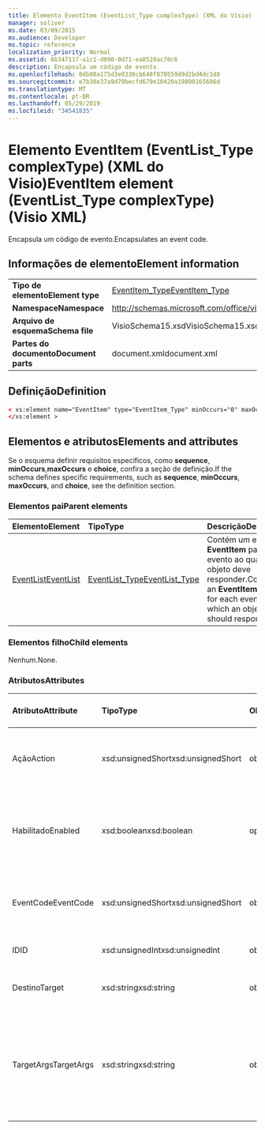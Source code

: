 ```yaml
---
title: Elemento EventItem (EventList_Type complexType) (XML do Visio)
manager: soliver
ms.date: 03/09/2015
ms.audience: Developer
ms.topic: reference
localization_priority: Normal
ms.assetid: 6b347117-a1c1-d090-0d71-ea8528ac70c6
description: Encapsula um código de evento.
ms.openlocfilehash: 0db88a175d3e0330cb648f870559d9d2bd4dc1d8
ms.sourcegitcommit: e7b38e37a9d79becfd679e10420a19890165606d
ms.translationtype: MT
ms.contentlocale: pt-BR
ms.lasthandoff: 05/29/2019
ms.locfileid: "34541835"
---
```

# <a name="eventitem-element-eventlisttype-complextype-visio-xml"></a><span data-ttu-id="1f783-103">Elemento EventItem (EventList_Type complexType) (XML do Visio)</span><span class="sxs-lookup"><span data-stu-id="1f783-103">EventItem element (EventList_Type complexType) (Visio XML)</span></span>

<span data-ttu-id="1f783-104">Encapsula um código de evento.</span><span class="sxs-lookup"><span data-stu-id="1f783-104">Encapsulates an event code.</span></span>
  
## <a name="element-information"></a><span data-ttu-id="1f783-105">Informações de elemento</span><span class="sxs-lookup"><span data-stu-id="1f783-105">Element information</span></span>

|||
|:-----|:-----|
|<span data-ttu-id="1f783-106">**Tipo de elemento**</span><span class="sxs-lookup"><span data-stu-id="1f783-106">**Element type**</span></span> <br/> |[<span data-ttu-id="1f783-107">EventItem_Type</span><span class="sxs-lookup"><span data-stu-id="1f783-107">EventItem_Type</span></span>](eventitem_type-complextypevisio-xml.md) <br/> |
|<span data-ttu-id="1f783-108">**Namespace**</span><span class="sxs-lookup"><span data-stu-id="1f783-108">**Namespace**</span></span> <br/> |http://schemas.microsoft.com/office/visio/2012/main  <br/> |
|<span data-ttu-id="1f783-109">**Arquivo de esquema**</span><span class="sxs-lookup"><span data-stu-id="1f783-109">**Schema file**</span></span> <br/> |<span data-ttu-id="1f783-110">VisioSchema15.xsd</span><span class="sxs-lookup"><span data-stu-id="1f783-110">VisioSchema15.xsd</span></span>  <br/> |
|<span data-ttu-id="1f783-111">**Partes do documento**</span><span class="sxs-lookup"><span data-stu-id="1f783-111">**Document parts**</span></span> <br/> |<span data-ttu-id="1f783-112">document.xml</span><span class="sxs-lookup"><span data-stu-id="1f783-112">document.xml</span></span>  <br/> |
   
## <a name="definition"></a><span data-ttu-id="1f783-113">Definição</span><span class="sxs-lookup"><span data-stu-id="1f783-113">Definition</span></span>

```XML
< xs:element name="EventItem" type="EventItem_Type" minOccurs="0" maxOccurs="unbounded" >
</xs:element >
```

## <a name="elements-and-attributes"></a><span data-ttu-id="1f783-114">Elementos e atributos</span><span class="sxs-lookup"><span data-stu-id="1f783-114">Elements and attributes</span></span>

<span data-ttu-id="1f783-115">Se o esquema definir requisitos específicos, como **sequence**, **minOccurs**,**maxOccurs** e **choice**, confira a seção de definição.</span><span class="sxs-lookup"><span data-stu-id="1f783-115">If the schema defines specific requirements, such as **sequence**, **minOccurs**, **maxOccurs**, and **choice**, see the definition section.</span></span> 
  
### <a name="parent-elements"></a><span data-ttu-id="1f783-116">Elementos pai</span><span class="sxs-lookup"><span data-stu-id="1f783-116">Parent elements</span></span>

|<span data-ttu-id="1f783-117">**Elemento**</span><span class="sxs-lookup"><span data-stu-id="1f783-117">**Element**</span></span>|<span data-ttu-id="1f783-118">**Tipo**</span><span class="sxs-lookup"><span data-stu-id="1f783-118">**Type**</span></span>|<span data-ttu-id="1f783-119">**Descrição**</span><span class="sxs-lookup"><span data-stu-id="1f783-119">**Description**</span></span>|
|:-----|:-----|:-----|
|[<span data-ttu-id="1f783-120">EventList</span><span class="sxs-lookup"><span data-stu-id="1f783-120">EventList</span></span>](eventlist-element-visiodocument_type-complextypevisio-xml.md) <br/> |[<span data-ttu-id="1f783-121">EventList_Type</span><span class="sxs-lookup"><span data-stu-id="1f783-121">EventList_Type</span></span>](eventlist_type-complextypevisio-xml.md) <br/> |<span data-ttu-id="1f783-122">Contém um elemento **EventItem** para cada evento ao qual um objeto deve responder.</span><span class="sxs-lookup"><span data-stu-id="1f783-122">Contains an **EventItem** element for each event to which an object should respond.</span></span>  <br/> |
   
### <a name="child-elements"></a><span data-ttu-id="1f783-123">Elementos filho</span><span class="sxs-lookup"><span data-stu-id="1f783-123">Child elements</span></span>

<span data-ttu-id="1f783-124">Nenhum.</span><span class="sxs-lookup"><span data-stu-id="1f783-124">None.</span></span>
  
### <a name="attributes"></a><span data-ttu-id="1f783-125">Atributos</span><span class="sxs-lookup"><span data-stu-id="1f783-125">Attributes</span></span>

|<span data-ttu-id="1f783-126">**Atributo**</span><span class="sxs-lookup"><span data-stu-id="1f783-126">**Attribute**</span></span>|<span data-ttu-id="1f783-127">**Tipo**</span><span class="sxs-lookup"><span data-stu-id="1f783-127">**Type**</span></span>|<span data-ttu-id="1f783-128">**Obrigatório**</span><span class="sxs-lookup"><span data-stu-id="1f783-128">**Required**</span></span>|<span data-ttu-id="1f783-129">**Descrição**</span><span class="sxs-lookup"><span data-stu-id="1f783-129">**Description**</span></span>|<span data-ttu-id="1f783-130">**Valores possíveis**</span><span class="sxs-lookup"><span data-stu-id="1f783-130">**Possible values**</span></span>|
|:-----|:-----|:-----|:-----|:-----|
|<span data-ttu-id="1f783-131">Ação</span><span class="sxs-lookup"><span data-stu-id="1f783-131">Action</span></span>  <br/> |<span data-ttu-id="1f783-132">xsd:unsignedShort</span><span class="sxs-lookup"><span data-stu-id="1f783-132">xsd:unsignedShort</span></span>  <br/> |<span data-ttu-id="1f783-133">obrigatório</span><span class="sxs-lookup"><span data-stu-id="1f783-133">required</span></span>  <br/> |<span data-ttu-id="1f783-134">Especifica o código de ação do elemento pai **EventItem**.</span><span class="sxs-lookup"><span data-stu-id="1f783-134">Specifies the action code of the parent **EventItem** element.</span></span>  <br/> |<span data-ttu-id="1f783-135">Valores do tipo xsd:unsignedShort.</span><span class="sxs-lookup"><span data-stu-id="1f783-135">Values of the xsd:unsignedShort type.</span></span>  <br/> |
|<span data-ttu-id="1f783-136">Habilitado</span><span class="sxs-lookup"><span data-stu-id="1f783-136">Enabled</span></span>  <br/> |<span data-ttu-id="1f783-137">xsd:boolean</span><span class="sxs-lookup"><span data-stu-id="1f783-137">xsd:boolean</span></span>  <br/> |<span data-ttu-id="1f783-138">opcional</span><span class="sxs-lookup"><span data-stu-id="1f783-138">optional</span></span>  <br/> |<span data-ttu-id="1f783-139">Representa um sinalizador que indica se o evento está ativado ou desativado.</span><span class="sxs-lookup"><span data-stu-id="1f783-139">Represents a flag indicating if the event is enabled or disabled.</span></span>  <br/> |<span data-ttu-id="1f783-140">Valores do tipo xsd:boolean.</span><span class="sxs-lookup"><span data-stu-id="1f783-140">Values of the xsd:boolean type.</span></span>  <br/> |
|<span data-ttu-id="1f783-141">EventCode</span><span class="sxs-lookup"><span data-stu-id="1f783-141">EventCode</span></span>  <br/> |<span data-ttu-id="1f783-142">xsd:unsignedShort</span><span class="sxs-lookup"><span data-stu-id="1f783-142">xsd:unsignedShort</span></span>  <br/> |<span data-ttu-id="1f783-143">obrigatório</span><span class="sxs-lookup"><span data-stu-id="1f783-143">required</span></span>  <br/> |<span data-ttu-id="1f783-144">Um código que indica o evento que aciona o complemento.</span><span class="sxs-lookup"><span data-stu-id="1f783-144">A code indicating the event that triggers the add-on.</span></span>  <br/> |<span data-ttu-id="1f783-145">Valores do tipo xsd:unsignedShort.</span><span class="sxs-lookup"><span data-stu-id="1f783-145">Values of the xsd:unsignedShort type.</span></span>  <br/> |
|<span data-ttu-id="1f783-146">ID</span><span class="sxs-lookup"><span data-stu-id="1f783-146">ID</span></span>  <br/> |<span data-ttu-id="1f783-147">xsd:unsignedInt</span><span class="sxs-lookup"><span data-stu-id="1f783-147">xsd:unsignedInt</span></span>  <br/> |<span data-ttu-id="1f783-148">obrigatório</span><span class="sxs-lookup"><span data-stu-id="1f783-148">required</span></span>  <br/> |<span data-ttu-id="1f783-149">A ID do evento.</span><span class="sxs-lookup"><span data-stu-id="1f783-149">The ID of the event.</span></span>  <br/> |<span data-ttu-id="1f783-150">Valores do tipo xsd:unsignedInt.</span><span class="sxs-lookup"><span data-stu-id="1f783-150">Values of the xsd:unsignedInt type.</span></span>  <br/> |
|<span data-ttu-id="1f783-151">Destino</span><span class="sxs-lookup"><span data-stu-id="1f783-151">Target</span></span>  <br/> |<span data-ttu-id="1f783-152">xsd:string</span><span class="sxs-lookup"><span data-stu-id="1f783-152">xsd:string</span></span>  <br/> |<span data-ttu-id="1f783-153">obrigatório</span><span class="sxs-lookup"><span data-stu-id="1f783-153">required</span></span>  <br/> |<span data-ttu-id="1f783-154">Especifica o destino de um evento.</span><span class="sxs-lookup"><span data-stu-id="1f783-154">Specifies the target of an event.</span></span>  <br/> |<span data-ttu-id="1f783-155">Valores do tipo xsd:string.</span><span class="sxs-lookup"><span data-stu-id="1f783-155">Values of the xsd:string type.</span></span>  <br/> |
|<span data-ttu-id="1f783-156">TargetArgs</span><span class="sxs-lookup"><span data-stu-id="1f783-156">TargetArgs</span></span>  <br/> |<span data-ttu-id="1f783-157">xsd:string</span><span class="sxs-lookup"><span data-stu-id="1f783-157">xsd:string</span></span>  <br/> |<span data-ttu-id="1f783-158">obrigatório</span><span class="sxs-lookup"><span data-stu-id="1f783-158">required</span></span>  <br/> |<span data-ttu-id="1f783-159">Especifica uma cadeia de caracteres que contém os argumentos a serem enviados para o destino de um evento.</span><span class="sxs-lookup"><span data-stu-id="1f783-159">Specifies a string containing arguments to be sent to the target of an event.</span></span>  <br/> |<span data-ttu-id="1f783-160">Valores do tipo xsd:string.</span><span class="sxs-lookup"><span data-stu-id="1f783-160">Values of the xsd:string type.</span></span>  <br/> |
   

